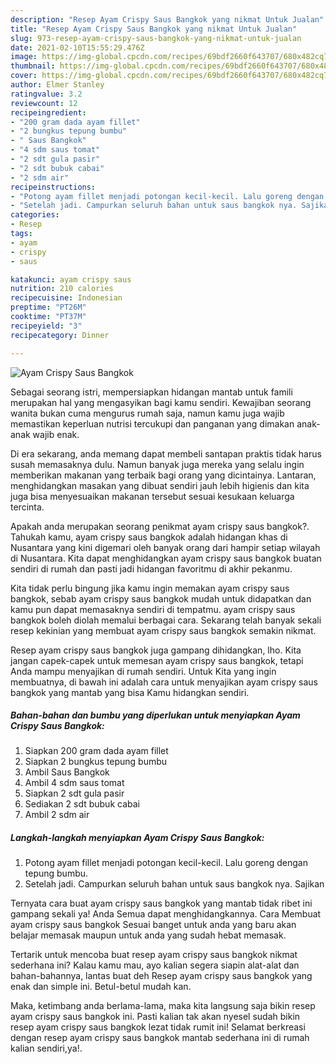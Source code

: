 ```yaml
---
description: "Resep Ayam Crispy Saus Bangkok yang nikmat Untuk Jualan"
title: "Resep Ayam Crispy Saus Bangkok yang nikmat Untuk Jualan"
slug: 973-resep-ayam-crispy-saus-bangkok-yang-nikmat-untuk-jualan
date: 2021-02-10T15:55:29.476Z
image: https://img-global.cpcdn.com/recipes/69bdf2660f643707/680x482cq70/ayam-crispy-saus-bangkok-foto-resep-utama.jpg
thumbnail: https://img-global.cpcdn.com/recipes/69bdf2660f643707/680x482cq70/ayam-crispy-saus-bangkok-foto-resep-utama.jpg
cover: https://img-global.cpcdn.com/recipes/69bdf2660f643707/680x482cq70/ayam-crispy-saus-bangkok-foto-resep-utama.jpg
author: Elmer Stanley
ratingvalue: 3.2
reviewcount: 12
recipeingredient:
- "200 gram dada ayam fillet"
- "2 bungkus tepung bumbu"
- " Saus Bangkok"
- "4 sdm saus tomat"
- "2 sdt gula pasir"
- "2 sdt bubuk cabai"
- "2 sdm air"
recipeinstructions:
- "Potong ayam fillet menjadi potongan kecil-kecil. Lalu goreng dengan tepung bumbu."
- "Setelah jadi. Campurkan seluruh bahan untuk saus bangkok nya. Sajikan"
categories:
- Resep
tags:
- ayam
- crispy
- saus

katakunci: ayam crispy saus 
nutrition: 210 calories
recipecuisine: Indonesian
preptime: "PT26M"
cooktime: "PT37M"
recipeyield: "3"
recipecategory: Dinner

---
```



![Ayam Crispy Saus Bangkok](https://img-global.cpcdn.com/recipes/69bdf2660f643707/680x482cq70/ayam-crispy-saus-bangkok-foto-resep-utama.jpg)

Sebagai seorang istri, mempersiapkan hidangan mantab untuk famili merupakan hal yang mengasyikan bagi kamu sendiri. Kewajiban seorang  wanita bukan cuma mengurus rumah saja, namun kamu juga wajib memastikan keperluan nutrisi tercukupi dan panganan yang dimakan anak-anak wajib enak.

Di era  sekarang, anda memang dapat membeli santapan praktis tidak harus susah memasaknya dulu. Namun banyak juga mereka yang selalu ingin memberikan makanan yang terbaik bagi orang yang dicintainya. Lantaran, menghidangkan masakan yang dibuat sendiri jauh lebih higienis dan kita juga bisa menyesuaikan makanan tersebut sesuai kesukaan keluarga tercinta. 



Apakah anda merupakan seorang penikmat ayam crispy saus bangkok?. Tahukah kamu, ayam crispy saus bangkok adalah hidangan khas di Nusantara yang kini digemari oleh banyak orang dari hampir setiap wilayah di Nusantara. Kita dapat menghidangkan ayam crispy saus bangkok buatan sendiri di rumah dan pasti jadi hidangan favoritmu di akhir pekanmu.

Kita tidak perlu bingung jika kamu ingin memakan ayam crispy saus bangkok, sebab ayam crispy saus bangkok mudah untuk didapatkan dan kamu pun dapat memasaknya sendiri di tempatmu. ayam crispy saus bangkok boleh diolah memalui berbagai cara. Sekarang telah banyak sekali resep kekinian yang membuat ayam crispy saus bangkok semakin nikmat.

Resep ayam crispy saus bangkok juga gampang dihidangkan, lho. Kita jangan capek-capek untuk memesan ayam crispy saus bangkok, tetapi Anda mampu menyajikan di rumah sendiri. Untuk Kita yang ingin membuatnya, di bawah ini adalah cara untuk menyajikan ayam crispy saus bangkok yang mantab yang bisa Kamu hidangkan sendiri.

<!--inarticleads1-->

##### Bahan-bahan dan bumbu yang diperlukan untuk menyiapkan Ayam Crispy Saus Bangkok:

1. Siapkan 200 gram dada ayam fillet
1. Siapkan 2 bungkus tepung bumbu
1. Ambil  Saus Bangkok
1. Ambil 4 sdm saus tomat
1. Siapkan 2 sdt gula pasir
1. Sediakan 2 sdt bubuk cabai
1. Ambil 2 sdm air




<!--inarticleads2-->

##### Langkah-langkah menyiapkan Ayam Crispy Saus Bangkok:

1. Potong ayam fillet menjadi potongan kecil-kecil. Lalu goreng dengan tepung bumbu.
1. Setelah jadi. Campurkan seluruh bahan untuk saus bangkok nya. Sajikan




Ternyata cara buat ayam crispy saus bangkok yang mantab tidak ribet ini gampang sekali ya! Anda Semua dapat menghidangkannya. Cara Membuat ayam crispy saus bangkok Sesuai banget untuk anda yang baru akan belajar memasak maupun untuk anda yang sudah hebat memasak.

Tertarik untuk mencoba buat resep ayam crispy saus bangkok nikmat sederhana ini? Kalau kamu mau, ayo kalian segera siapin alat-alat dan bahan-bahannya, lantas buat deh Resep ayam crispy saus bangkok yang enak dan simple ini. Betul-betul mudah kan. 

Maka, ketimbang anda berlama-lama, maka kita langsung saja bikin resep ayam crispy saus bangkok ini. Pasti kalian tak akan nyesel sudah bikin resep ayam crispy saus bangkok lezat tidak rumit ini! Selamat berkreasi dengan resep ayam crispy saus bangkok mantab sederhana ini di rumah kalian sendiri,ya!.

